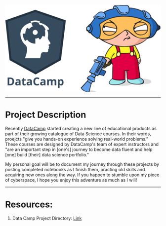 ![Project Logo](https://github.com/ereidelbach/dataCampProjects/blob/master/dataCampProjectsLogo.png)

----

# Project Description

Recently [DataCamp](https://www.datacamp.com/) started creating a new line of educational products as part of their growing catalogue of Data Science courses. In their words, proejcts "give you hands-on experience solving real-world problems." These courses are designed by DataCamp's team of expert instructors and "are an important step in [one's] journey to become data fluent and help [one] build [their] data science portfolio."

My personal goal will be to document my journey through these projects by posting completed notebooks as I finish them, practing old skills and acquiring new ones along the way. If you happen to stumble upon my piece of cyberspace, I hope you enjoy this adventure as much as I will!

----

# Resources:

1. Data Camp Project Directory: [Link][1]

  [1]: https://www.datacamp.com/projects
